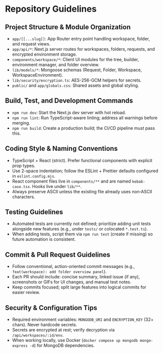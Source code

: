 # Repository Guidelines

## Project Structure & Module Organization
- `app/[[...slug]]`: App Router entry point handling workspace, folder, and request views.
- `app/api/*`: Next.js server routes for workspaces, folders, requests, and encrypted environment storage.
- `components/workspace/*`: Client UI modules for the tree, builder, environment manager, and folder overview.
- `lib/models/*`: Mongoose schemas (Request, Folder, Workspace, WorkspaceEnvironment).
- `lib/security/encryption.ts`: AES-256-GCM helpers for secrets.
- `public/` and `app/globals.css`: Shared assets and global styling.

## Build, Test, and Development Commands
- `npm run dev`: Start the Next.js dev server with hot reload.
- `npm run lint`: Run TypeScript-aware linting; address all warnings before merging.
- `npm run build`: Create a production build; the CI/CD pipeline must pass this.

## Coding Style & Naming Conventions
- TypeScript + React (strict). Prefer functional components with explicit prop types.
- Use 2-space indentation; follow the ESLint + Prettier defaults configured in `eslint.config.mjs`.
- React component files live in `components/**` and are named `kebab-case.tsx`. Hooks live under `lib/**`.
- Always preserve ASCII unless the existing file already uses non‑ASCII characters.

## Testing Guidelines
- Automated tests are currently not defined; prioritize adding unit tests alongside new features (e.g., under `tests/` or colocated `*.test.ts`).
- When adding tests, script them via `npm run test` (create if missing) so future automation is consistent.

## Commit & Pull Request Guidelines
- Follow conventional, action-oriented commit messages (e.g., `feat(workspace): add folder overview panel`).
- Each PR should include: concise summary, linked issue (if any), screenshots or GIFs for UI changes, and manual test notes.
- Keep commits focused; split large features into logical commits for easier review.

## Security & Configuration Tips
- Required environment variables: `MONGODB_URI` and `ENCRYPTION_KEY` (32+ chars). Never hardcode secrets.
- Secrets are encrypted at rest; verify decryption via `/api/workspaces/:id/env`.
- When working locally, use Docker (`docker compose up mongodb mongo-express -d`) for MongoDB dependencies.
